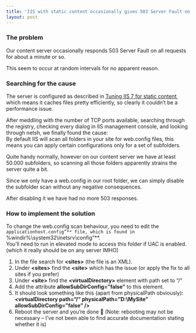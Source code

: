 ```yaml
---
title: 'IIS with static content occasionally gives 503 Server Fault on all requests'
layout: post
---
```


### The problem

Our content server occasionally responds 503 Server Fault on all requests for about a minute or so.

This seem to occur at random intervals for no apparent reason.

### Searching for the cause

The server is configured as described in [Tuning IIS 7 for static content](https://steffenskov.github.io/blog/2010/10/27/tuning-iis-7-for-static-content.html), which means it caches files pretty efficiently, so clearly it couldn’t be a performance issue.

After meddling with the number of TCP ports available, searching through the registry, checking every dialog in IIS management console, and looking through netsh, we finally found the cause:  
By default IIS will scan all folders in your site for web.config files, this means you can apply certain configurations only for a set of subfolders.

Quite handy normally, however on our content server we have at least 50.000 subfolders, so scanning all those folders apparently strains the server quite a bit.

Since we only have a web.config in our root folder, we can simply disable the subfolder scan without any negative consequences.

After disabling it we have had no more 503 responses.

### How to implement the solution

To change the web.config scan behaviour, you need to edit the `applicationhost.config”** file, which is found in `%windir%\\system32\\inetsrv\\config”**.  
You’ll need to run in elevated mode to access this folder if UAC is enabled. (which it really should be on any server IMHO)

1. In the file search for **&lt;sites&gt;** (the file is an XML).
2. Under **&lt;sites&gt;** find the **&lt;site&gt;** which has the issue (or apply the fix to all sites if you prefer)
3. Under **&lt;site&gt;** find the **&lt;virtualDirectory&gt;** element with path set to “/”
4. Add the attribute **allowSubDirConfig=”false”** to this element.
5. It should look something like this (apart from physicalPath obviously): **&lt;virtualDirectory path=”/” physicalPath=”D:\\MySite” allowSubDirConfig=”false” /&gt;**
6. Reboot the server and you’re done 🙂 (Note: rebooting may not be necessary – I’ve not been able to find accurate documentation stating whether it is)